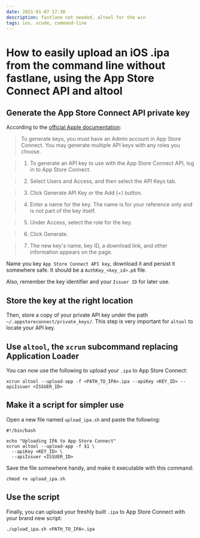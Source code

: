 ```yaml
---
date: 2021-01-07 17:30
description: fastlane not needed, altool for the win
tags: ios, xcode, command-line
---
```

# How to easily upload an iOS .ipa from the command line without fastlane, using the App Store Connect API and altool

## Generate the App Store Connect API private key

According to the [official Apple documentation](https://developer.apple.com/documentation/appstoreconnectapi/creating_api_keys_for_app_store_connect_api):

> To generate keys, you must have an Admin account in App Store Connect. You may generate multiple API keys with any roles you choose.

> 1. To generate an API key to use with the App Store Connect API, log in to App Store Connect.

> 2. Select Users and Access, and then select the API Keys tab.

> 3. Click Generate API Key or the Add (+) button.

> 4. Enter a name for the key. The name is for your reference only and is not part of the key itself.

> 5. Under Access, select the role for the key.

> 6. Click Generate.

> 7. The new key's name, key ID, a download link, and other information appears on the page.


Name you key `App Store Connect API key`, download it and persist it somewhere safe.
It should be a `AuthKey_<key_id>.p8` file.

Also, remember the key identifier and your `Issuer ID` for later use.

## Store the key at the right location

Then, store a copy of your private API key under the path `~/.appstoreconnect/private_keys/`.
This step is very important for `altool` to locate your API key.

## Use `altool`, the `xcrun` subcommand replacing Application Loader

You can now use the following to upload your `.ipa` to App Store Connect:

```
xcrun altool --upload-app -f <PATH_TO_IPA>.ipa --apiKey <KEY_ID> --apiIssuer <ISSUER_ID>
```

## Make it a script for simpler use

Open a new file named `upload_ipa.sh` and paste the following:

```
#!/bin/bash

echo "Uploading IPA to App Store Connect"
xcrun altool --upload-app -f $1 \
  --apiKey <KEY_ID> \
  --apiIssuer <ISSUER_ID>
```

Save the file somewhere handy, and make it executable with this command:

```
chmod +x upload_ipa.sh
```

## Use the script

Finally, you can upload your freshly built `.ipa` to App Store Connect with your brand new script:

```
./upload_ipa.sh <PATH_TO_IPA>.ipa
```